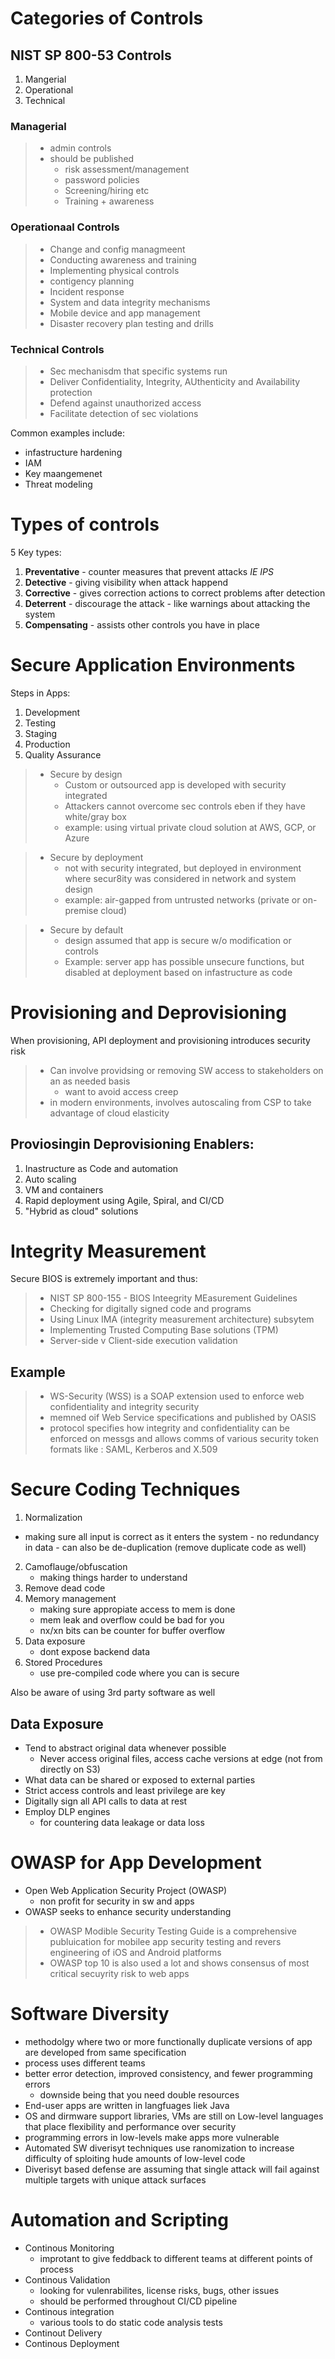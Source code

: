 # Categories of Controls

## NIST SP 800-53 Controls

1. Mangerial
2. Operational
3. Technical

### Managerial

> - admin controls
> - should be published
>   - risk assessment/management
>   - password policies
>   - Screening/hiring etc 
>   - Training + awareness

### Operationaal Controls

> - Change and config managmeent
> - Conducting awareness and training
> - Implementing physical controls
> - contigency planning
> - Incident response
> - System and data integrity mechanisms
> - Mobile device and app management
> - Disaster recovery plan testing and drills 

### Technical Controls

> - Sec mechanisdm that specific systems run
> - Deliver Confidentiality, Integrity, AUthenticity and Availability protection
> - Defend against unauthorized access
> - Facilitate detection of sec violations

Common examples include:
- infastructure hardening
- IAM
- Key maangemenet
- Threat modeling

# Types of controls

5 Key types:
1. **Preventative** - counter measures that prevent attacks *IE IPS*
2. **Detective** - giving visibility when attack happend
3. **Corrective** - gives correction actions to correct problems after detection
4. **Deterrent** - discourage the attack - like warnings about attacking the system
5. **Compensating** - assists other controls you have in place 

# Secure Application Environments

Steps in Apps:
1. Development
2. Testing
3. Staging
4. Production
5. Quality Assurance

> - Secure by design
>   - Custom or outsourced app is developed with security integrated
>   - Attackers cannot overcome sec controls eben if they have white/gray box
>   - example: using virtual private cloud solution at AWS, GCP, or Azure

> - Secure by deployment
>   - not with security integrated, but deployed in environment where secur8ity was considered in network and system design
>   - example: air-gapped from untrusted networks (private or on-premise cloud)

> - Secure by default
>   - design assumed that app is secure w/o modification or controls
>   - Example: server app has possible unsecure functions, but disabled at deployment based on infastructure as code

# Provisioning and Deprovisioning

When provisioning, API deployment and provisioning introduces security risk

> - Can involve providsing or removing SW access to stakeholders on an as needed basis
>   - want to avoid access creep
> - in modern environments, involves autoscaling from CSP to take advantage of cloud elasticity

## Proviosingin Deprovisioning Enablers:

1. Inastructure as Code and automation
2. Auto scaling
3. VM and containers
4. Rapid deployment using Agile, Spiral, and CI/CD
5. "Hybrid as cloud" solutions

# Integrity Measurement

Secure BIOS is extremely important and thus:
> - NIST SP 800-155 - BIOS Inteegrity MEasurement Guidelines
> - Checking for digitally signed code and programs 
> - Using Linux IMA (integrity measurement architecture) subsytem
> - Implementing Trusted Computing Base solutions (TPM)
> - Server-side v Client-side execution validation

## Example

> - WS-Security (WSS) is a SOAP extension used to enforce web confidentiality and integrity security
> - memned oif Web Service specifications and published by OASIS
> - protocol specifies how integrity and confidentiality can be enforced on messgs and allows comms of various security token formats like : SAML, Kerberos and X.509

# Secure Coding Techniques

1. Normalization
  -   making sure all input is correct as it enters the system
    - no redundancy in data
    - can also be de-duplication (remove duplicate code as well)
2. Camoflauge/obfuscation
    - making things harder to understand
3. Remove dead code
4. Memory management
    - making sure appropiate access to mem is done 
    - mem leak and overflow could be bad for you
    - nx/xn bits can be counter for buffer overflow
5. Data exposure
    - dont expose backend data
6. Stored Procedures
    - use pre-compiled code where you can is secure

Also be aware of using 3rd party software as well

## Data Exposure

- Tend to abstract original data whenever possible
  - Never access original files, access cache versions at edge (not from directly on S3)
- What data can be shared or exposed to external parties
- Strict access controls and least privilege are key
- Digitally sign all API calls to data at rest
- Employ DLP engines
  - for countering data leakage or data loss

# OWASP for App Development

- Open Web Application Security Project (OWASP)
  - non profit for security in sw and apps
- OWASP seeks to enhance security understanding

> - OWASP Modible Security Testing Guide is a comprehensive publuication for mobilee app security testing and revers engineering of iOS and Android platforms
> - OWASP top 10 is also used a lot and shows consensus of most critical secuyrity risk to web apps

# Software Diversity 

- methodolgy where two or more functionally duplicate versions of app are developed from same specification
- process uses different teams
- better error detection, improved consistency, and fewer programming errors
  - downside being that you need double resources
- End-user apps are written in langfuages liek Java
- OS and dirmware support libraries, VMs are still on Low-level languages that place flexibility and performance over security
- programming errors in low-levels make apps more vulnerable
- Automated SW diverisyt techniques use ranomization to increase difficulty of sploiting hude amounts of low-level code
- Diverisyt based defense are assuming that single attack will fail against multiple targets with unique attack surfaces

# Automation and Scripting

- Continous Monitoring
  - improtant to give feddback to different teams at different points of process
- Continous Validation
  - looking for vulenrabilites, license risks, bugs, other issues
  - should be performed throughout CI/CD pipeline
- Continous integration
  - various tools to do static code analysis tests
- Continout Delivery
- Continous Deployment